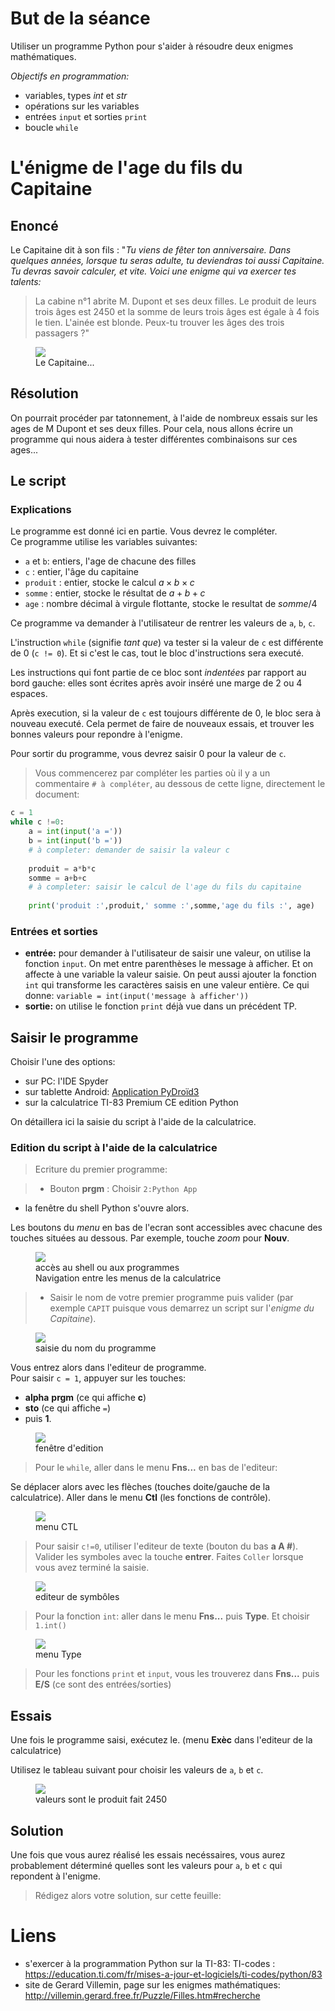 # But de la séance
Utiliser un programme Python pour s'aider à résoudre deux enigmes mathématiques.

*Objectifs en programmation:*

* variables, types *int* et *str*
* opérations sur les variables
* entrées `input` et sorties `print`
* boucle `while`  


# L'énigme de l'age du fils du Capitaine
## Enoncé
Le Capitaine dit à son fils : "*Tu viens de fêter ton anniversaire. Dans quelques années, lorsque tu seras adulte, tu deviendras toi aussi Capitaine. Tu devras savoir calculer, et vite. Voici une enigme qui va exercer tes talents:* 

> La cabine n°1 abrite M. Dupont et ses deux filles. Le produit de leurs trois âges est 2450 et la somme de leurs trois âges est égale à 4 fois le tien. L'ainée est blonde. Peux-tu trouver les âges des trois passagers ?"

<figure>
<div>
<img src="../images/haddock.jpg">
<figcaption>Le Capitaine...</figcaption>
</div>
</figure>

## Résolution
On pourrait procéder par tatonnement, à l'aide de nombreux essais sur les ages de M Dupont et ses deux filles. Pour cela, nous allons écrire un programme qui nous aidera à tester différentes combinaisons sur ces ages...

## Le script
### Explications
Le programme est donné ici en partie. Vous devrez le compléter. <br>
Ce programme utilise les variables suivantes:

* `a` et `b`: entiers, l'age de chacune des filles
* `c` : entier, l'âge du capitaine
* `produit` : entier, stocke le calcul $a \times b \times c$
* `somme` : entier, stocke le résultat de $a + b + c$
* `age` : nombre décimal à virgule flottante, stocke le resultat de $somme / 4$

Ce programme va demander à l'utilisateur de rentrer les valeurs de `a`, `b`, `c`.

L'instruction `while` (signifie *tant que*) va tester si la valeur de `c` est différente de 0 (`c != 0`). Et si c'est le cas, tout le bloc d'instructions sera executé. 

Les instructions qui font partie de ce bloc sont *indentées* par rapport au bord gauche: elles sont écrites après avoir inséré une marge de 2 ou 4 espaces.

Après execution, si la valeur de `c` est toujours différente de 0, le bloc sera à nouveau executé. Cela permet de faire de nouveaux essais, et trouver les bonnes valeurs pour repondre à l'enigme.

Pour sortir du programme, vous devrez saisir 0 pour la valeur de `c`.

> Vous commencerez par compléter les parties où il y a un commentaire `# à compléter`, au dessous de cette ligne, directement le document:

```python
c = 1
while c !=0:
    a = int(input('a ='))
    b = int(input('b ='))
    # à completer: demander de saisir la valeur c
    
    produit = a*b*c
    somme = a+b+c
    # à completer: saisir le calcul de l'age du fils du capitaine
    
    print('produit :',produit,' somme :',somme,'age du fils :', age)
```

### Entrées et sorties
* **entrée:** pour demander à l'utilisateur de saisir une valeur, on utilise la fonction `input`. On met entre parenthèses le message à afficher. Et on affecte à une variable la valeur saisie. On peut aussi ajouter la fonction `int` qui transforme les caractères saisis en une valeur entière. Ce qui donne: `variable = int(input('message à afficher'))`
* **sortie:**  on utilise le fonction `print` déjà vue dans un précédent TP.

## Saisir le programme
Choisir l'une des options: 

* sur PC: l'IDE Spyder
* sur tablette Android: <a href="https://play.google.com/store/apps/details?id=ru.iiec.pydroid3&hl=fr&gl=US" target="blank">Application PyDroïd3</a> 
* sur la calculatrice TI-83 Premium CE edition Python

On détaillera ici la saisie du script à l'aide de la calculatrice.

### Edition du script à l'aide de la calculatrice 
> Ecriture du premier programme:

> * Bouton **prgm** : Choisir `2:Python App`
* la fenêtre du shell Python s'ouvre alors. 

Les boutons du *menu* en bas de l'ecran sont accessibles avec chacune des touches situées au dessous. Par exemple, touche *zoom* pour **Nouv**.

<figure>
  <div>
  <img src="../images/menu_shell.png">
  <figcaption>accès au shell ou aux programmes</figcaption>
  <figcaption>Navigation entre les menus de la calculatrice</figcaption>
</div>
</figure>

> * Saisir le nom de votre premier programme puis valider (par exemple `CAPIT` puisque vous demarrez un script sur l'*enigme du Capitaine*).

<figure>
  <div>
  <img src="../images/nom.png">
  <figcaption>saisie du nom du programme</figcaption>
</div>
</figure>





Vous entrez alors dans l'editeur de programme. <br>
Pour saisir `c = 1`, appuyer sur les touches:

* **alpha** **prgm** (ce qui affiche **c**)  
* **sto** (ce qui affiche `=`)
* puis **1**.

<figure>
  <div>
  <img src="../images/menu.png">
  <figcaption>fenêtre d'edition</figcaption>
</div>
</figure>

> Pour le `while`, aller dans le menu **Fns...** en bas de l'editeur:



Se déplacer alors avec les flèches (touches doite/gauche de la calculatrice). Aller dans le menu **Ctl** (les fonctions de contrôle).

<figure>
  <div>
  <img src="../images/while.png">
<figcaption>menu CTL</figcaption>
</div>
</figure>

> Pour saisir `c!=0`, utiliser l'editeur de texte (bouton du bas **a A #**). Valider les symboles avec la touche **entrer**. Faites `Coller` lorsque vous avez terminé la saisie.

<figure>
  <div>
  <img src="../images/edit.png">
  <figcaption>editeur de symbôles</figcaption>
</div>
</figure>

> Pour la fonction `int`: aller dans le menu **Fns...** puis **Type**. Et choisir `1.int()`

<figure>
  <div>
  <img src="../images/int.png">
  <figcaption>menu Type</figcaption>
</div>
</figure>

> Pour les fonctions `print` et `input`, vous les trouverez dans **Fns...** puis **E/S**  (ce sont des entrées/sorties)


## Essais
Une fois le programme saisi, exécutez le. (menu **Exèc** dans l'editeur de la calculatrice)

Utilisez le tableau suivant pour choisir les valeurs de `a`, `b` et `c`. 

<figure>
<img src="../images/tableur.png">
<figcaption>valeurs sont le produit fait 2450</figcaption>
</figure>

## Solution
Une fois que vous aurez réalisé les essais necéssaires, vous aurez probablement déterminé quelles sont les valeurs pour `a`, `b` et `c` qui repondent à l'enigme. 

> Rédigez alors votre solution, sur cette feuille:


<!--
# Jeu de devinette
## Principe
L'ordinateur choisit un nombre aleatoirement entre 1 et 100. Vous devrez le découvrir en un minimum d'essais. A chacune de vos propositions, l'ordinateur répond par: EXACT, PLUS, MOINS, selon si votre proposition est égale (vous avez gagné), infèrieure ou supérieure à la valeur tirée aleatoirement.

## Le script: explications
### Librairie
Pour tirer au sort une valeur de manière aleatoire, il faut importer la librairie `random`.
### Variables
* `n` : entier, stocke la valeur choisie par l'ordinateur.
* `rep`: entier, valeur entrée par l'utilisateur, sa proposition.

### Script Python

```python
from random import *
n = randint(1,100)
rep = -1
while rep != n and rep != 0:
    rep = int(input('Choisir  '))
    if rep < n: 
        print('PLUS')
    elif rep > n:
        print('MOINS')
    else:
        print('EXACT')
print('FIN')
```

### Explications
ligne 1: On commence par importer la librairie `random`, grâce à l'instruction `from random import *`<br>
ligne 2: On stocke dans `n` le resultat du tirage aleatoire entre 1 et 100.<br>
ligne 3: Pour rentrer dans la boucle `while`, on definit la variable `rep` et on lui affecte la valeur -1.<br>
ligne 4: La boucle s'execute *tant que* `rep` est différent de `n` (auquel cas on a gagné), ET que `rep` est différent de 0. Si l'utilisateur veut quitter le jeu, il devra mettre 0 lorsque le programme lui demande de *choisir*.

ligne 6: c'est une structure conditionnelle qui signifie:

```
SI rep < n ALORS:
	afficher 'PLUS'
SINON SI rep > n ALORS:
	afficher 'MOINS'
SINON:
	afficher 'EXACT'
```

En python, les instructions `SI, SINON SI et SINON` se traduisent par: `if, elif, else`. Il n' y a pas besoin de traduire `ALORS`.

Les instructions `if` et `elif` sont suivies d'une opération conditionnelle. Pas `else`.

La ligne finit par *deux points* `:`. C'est pour délimiter le bloc de code (indenté) qui suit sous cette instruction.
	



## Saisir le programme à l'aide de la calculatrice TI-83 Premium CE edition Python
* Démarrer un **Nouv**eau programme depuis la fenêtre du shell Python
* Choisir un nom à votre script, par exemple **JEU**
* Pour importer la librairie *random* dans votre programme: Dans l'editeur, aller dans le menu **Fns...** puis **Modul**

<figure>
  <div>
  <img src="../images/modul.png">
  <figcaption>menu Modules</figcaption>
</div>
</figure>

Choisir: `1.from random import *` 

Revenir ensuite dans le menu **Modul** pour choisir `4.randint(min,max)` lorsque vous aurez besoin de saisir la ligne `n = randint(1,100)`

## Utiliser le programme
Lancer le programme. Faire plusieurs essais et noter à chaque fois le nombre d'essais qu'il aura fallu pour deviner le nombre de l'ordinateur.

> Quel est le nombre minimum de coups necéssaires pour trouver la valeur comprise entre 1 et 100?

Modifier ensuite le programme pour que l'ordinateur choisisse maintenant une valeur entre 1 et 1000? 

> Quel est cette fois le nombre minimum de coups necéssaires pour trouver la valeur comprise entre 1 et 100?

-->

# Liens
* s'exercer à la programmation Python sur la TI-83: TI-codes : https://education.ti.com/fr/mises-a-jour-et-logiciels/ti-codes/python/83
* site de Gerard Villemin, page sur les enigmes mathématiques: http://villemin.gerard.free.fr/Puzzle/Filles.htm#recherche


